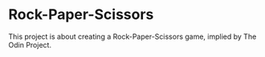 # Rock-Paper-Scissors
This project is about creating a Rock-Paper-Scissors game, implied by The Odin Project.